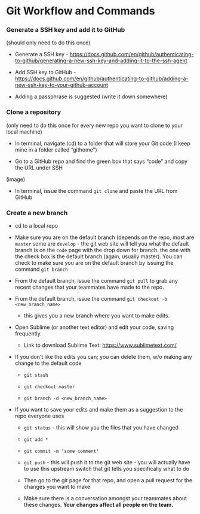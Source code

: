# Git Workflow and Commands

### Generate a SSH key and add it to GitHub 
(should only need to do this once)

  * Generate a SSH key - https://docs.github.com/en/github/authenticating-to-github/generating-a-new-ssh-key-and-adding-it-to-the-ssh-agent
  
  * Add SSH key to GitHub - https://docs.github.com/en/github/authenticating-to-github/adding-a-new-ssh-key-to-your-github-account
  
  * Adding a passphrase is suggested (write it down somewhere)
  
### Clone a repository 
(only need to do this once for every new repo you want to clone to your local machine)

  * In terminal, navigate (cd) to a folder that will store your Git code (I keep mine in a folder called “githome”)

  * Go to a GitHub repo and find the green box that says “code” and copy the URL under SSH

(image)

  * In terminal, issue the command `git clone` and paste the URL from GitHub
  
### Create a new branch
  
  * cd to a local repo
  
  * Make sure you are on the default branch (depends on the repo, most are `master` some are `develop` - the git web site will tell you what the default branch is on the `code` page with the drop down for branch. the one with the check box is the default branch (again, usually master). You can check to make sure you are on the default branch by issuing the command `git branch`

  * From the default branch, issue the command `git pull` to grab any recent changes that your teammates have made to the repo.
  
  *	From the default branch, issue the command `git checkout -b <new_branch_name>`
  
    *	this gives you a new branch where you want to make edits.
    
  *	Open Sublime (or another text editor) and edit your code, saving frequently.

    *	Link to download Sublime Text: https://www.sublimetext.com/ 
    
  *	If you don't like the edits you can; you can delete them, w/o making any change to the default code
  
    *	`git stash`
    
    *	`git checkout master`
    
    *	`git branch -d <new_branch_name>`
    
  *	If you want to save your edits and make them as a suggestion to the repo everyone uses

    *	`git status` - this will show you the files that you have changed
    
    *	`git add *`
    
    *	`git commit -m ‘some comment'`
    
    *	`git push` - this will push it to the git web site - you will actually have to use this upstream switch that git tells you specifically what to do
    
    *	Then go to the git page for that repo, and open a pull request for the changes you want to make
    
      * Make sure there is a conversation amongst your teammates about these changes. **Your changes affect all people on the team.**
